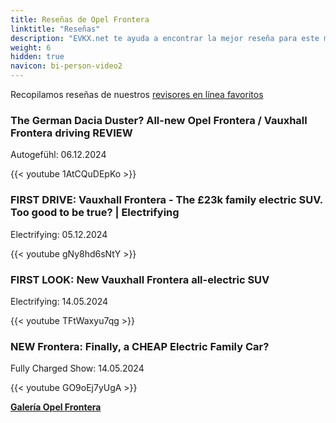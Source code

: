 ```yaml
---
title: Reseñas de Opel Frontera
linktitle: "Reseñas"
description: "EVKX.net te ayuda a encontrar la mejor reseña para este modelo."
weight: 6
hidden: true
navicon: bi-person-video2
---
```

Recopilamos reseñas de nuestros [revisores en línea favoritos](../../../../../guides/evreviewers/)

<div class="container text-center shadow p-2 pe-4 mb-5 bg-body-tertiary rounded border">
<h3>The German Dacia Duster? All-new Opel Frontera / Vauxhall Frontera driving REVIEW</h3>
<p>Autogefühl: 06.12.2024</p>

{{< youtube 1AtCQuDEpKo >}}

</div>
<div class="container text-center shadow p-2 pe-4 mb-5 bg-body-tertiary rounded border">
<h3>FIRST DRIVE: Vauxhall Frontera - The £23k family electric SUV. Too good to be true? | Electrifying</h3>
<p>Electrifying: 05.12.2024</p>

{{< youtube gNy8hd6sNtY >}}

</div>
<div class="container text-center shadow p-2 pe-4 mb-5 bg-body-tertiary rounded border">
<h3>FIRST LOOK: New Vauxhall Frontera all-electric SUV</h3>
<p>Electrifying: 14.05.2024</p>

{{< youtube TFtWaxyu7qg >}}

</div>
<div class="container text-center shadow p-2 pe-4 mb-5 bg-body-tertiary rounded border">
<h3>NEW Frontera: Finally, a CHEAP Electric Family Car?</h3>
<p>Fully Charged Show: 14.05.2024</p>

{{< youtube GO9oEj7yUgA >}}

</div>
<div class="mt-3 mb-3">
<a href="../gallery/" class="text-decoration-none text-black">
<strong><i class="bi-arrow-left"></i>Galería  </strong>
</a>
<a href="../" class="text-decoration-none text-black float-end">
<strong>Opel Frontera <i class="bi-arrow-right"></i></strong>
</a>
</div>

